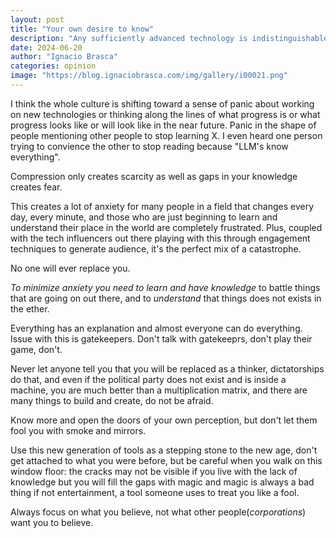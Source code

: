 ```yaml
---
layout: post  
title: "Your own desire to know"
description: "Any sufficiently advanced technology is indistinguishable from magic...and your own desire to know."
date: 2024-06-20
author: "Ignacio Brasca"  
categories: opinion  
image: "https://blog.ignaciobrasca.com/img/gallery/i00021.png"  
---
```


I think the whole culture is shifting toward a sense of panic about working on new technologies or thinking along the lines of what progress is or what progress looks like or will look like in the near future. Panic in the shape of people mentioning other people to stop learning X. I even heard one person trying to convience the other to stop reading because "LLM's know everything".

Compression only creates scarcity as well as gaps in your knowledge creates fear.

This creates a lot of anxiety for many people in a field that changes every day, every minute, and those who are just beginning to learn and understand their place in the world are completely frustrated. Plus, coupled with the tech influencers out there playing with this through engagement techniques to generate audience, it's the perfect mix of a catastrophe.

No one will ever replace you.

*To minimize anxiety you need to learn and have knowledge* to battle things that are going on out there, and to *understand* that things does not exists in the ether.

Everything has an explanation and almost everyone can do everything. Issue with this is gatekeepers. Don't talk with gatekeeprs, don't play their game, don't.

Never let anyone tell you that you will be replaced as a thinker, dictatorships do that, and even if the political party does not exist and is inside a machine, you are much better than a multiplication matrix, and there are many things to build and create, do not be afraid.

Know more and open the doors of your own perception, but don't let them fool you with smoke and mirrors.

Use this new generation of tools as a stepping stone to the new age, don't get attached to what you were before, but be careful when you walk on this window floor: the cracks may not be visible if you live with the lack of knowledge but you will fill the gaps with magic and magic is always a bad thing if not entertainment, a tool someone uses to treat you like a fool.

Always focus on what you believe, not what other people(*corporations*) want you to believe.